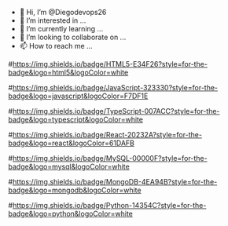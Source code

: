 - 👋 Hi, I’m @Diegodevops26
- 👀 I’m interested in ...
- 🌱 I’m currently learning ...
- 💞️ I’m looking to collaborate on ...
- 📫 How to reach me ...


#https://img.shields.io/badge/HTML5-E34F26?style=for-the-badge&logo=html5&logoColor=white

#https://img.shields.io/badge/JavaScript-323330?style=for-the-badge&logo=javascript&logoColor=F7DF1E

#https://img.shields.io/badge/TypeScript-007ACC?style=for-the-badge&logo=typescript&logoColor=white

#https://img.shields.io/badge/React-20232A?style=for-the-badge&logo=react&logoColor=61DAFB

#https://img.shields.io/badge/MySQL-00000F?style=for-the-badge&logo=mysql&logoColor=white

#https://img.shields.io/badge/MongoDB-4EA94B?style=for-the-badge&logo=mongodb&logoColor=white

#https://img.shields.io/badge/Python-14354C?style=for-the-badge&logo=python&logoColor=white





<!---
Diegodevops26/Diegodevops26 is a ✨ special ✨ repository because its `README.md` (this file) appears on your GitHub profile.
You can click the Preview link to take a look at your changes.
--->
